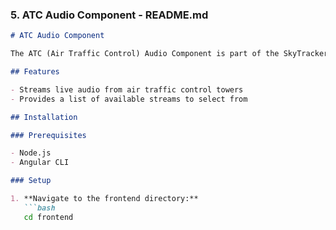 
### 5. ATC Audio Component - README.md

```markdown
# ATC Audio Component

The ATC (Air Traffic Control) Audio Component is part of the SkyTracker project, providing live audio streams from air traffic control towers.

## Features

- Streams live audio from air traffic control towers
- Provides a list of available streams to select from

## Installation

### Prerequisites

- Node.js
- Angular CLI

### Setup

1. **Navigate to the frontend directory:**
   ```bash
   cd frontend
